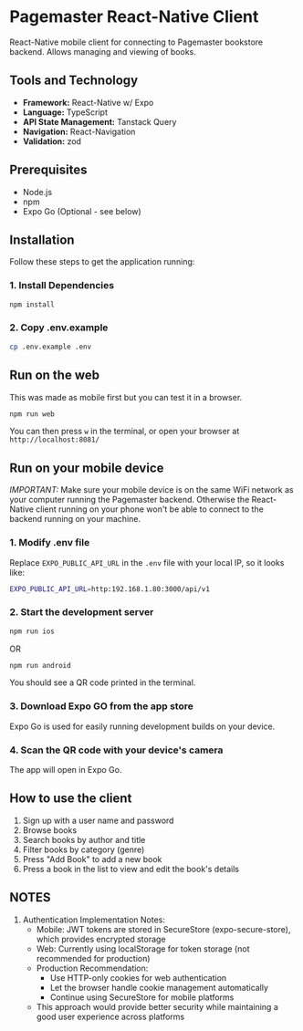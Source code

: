# Pagemaster React-Native Client

React-Native mobile client for connecting to Pagemaster bookstore backend. Allows managing and viewing of books.

## Tools and Technology

- **Framework:** React-Native w/ Expo
- **Language:** TypeScript
- **API State Management:** Tanstack Query
- **Navigation:** React-Navigation
- **Validation:** zod

## Prerequisites

- Node.js
- npm
- Expo Go (Optional - see below)

## Installation

Follow these steps to get the application running:

### 1. Install Dependencies

```bash
npm install
```

### 2. Copy .env.example

```bash
cp .env.example .env
```

## Run on the web

This was made as mobile first but you can test it in a browser.

```bash
npm run web
```

You can then press `w` in the terminal, or open your browser at `http://localhost:8081/`

## Run on your mobile device

_IMPORTANT:_ Make sure your mobile device is on the same WiFi network as your computer running the Pagemaster backend. Otherwise the React-Native client running on your phone won't be able to connect to the backend running on your machine.

### 1. Modify .env file

Replace `EXPO_PUBLIC_API_URL` in the `.env` file with your local IP, so it looks like:

```bash
EXPO_PUBLIC_API_URL=http:192.168.1.80:3000/api/v1
```

### 2. Start the development server

```bash
npm run ios
```

OR

```bash
npm run android
```

You should see a QR code printed in the terminal.

### 3. Download Expo GO from the app store

Expo Go is used for easily running development builds on your device.

### 4. Scan the QR code with your device's camera

The app will open in Expo Go.

## How to use the client

1. Sign up with a user name and password
2. Browse books
3. Search books by author and title
4. Filter books by category (genre)
5. Press "Add Book" to add a new book
6. Press a book in the list to view and edit the book's details

## NOTES

1. Authentication Implementation Notes:
   - Mobile: JWT tokens are stored in SecureStore (expo-secure-store), which provides encrypted storage
   - Web: Currently using localStorage for token storage (not recommended for production)
   - Production Recommendation:
     - Use HTTP-only cookies for web authentication
     - Let the browser handle cookie management automatically
     - Continue using SecureStore for mobile platforms
   - This approach would provide better security while maintaining a good user experience across platforms
